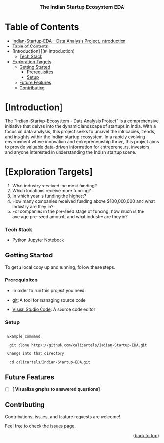 

<a name="readme-top"></a>


<div align="center">
  <br/>

  <h3><b>The Indian Startup Ecosystem EDA</b></h3>

</div>


#  Table of Contents

- [Indian-Startup-EDA - Data Analysis Project, Introduction](#indian-startup-ecosystem---data-analysis-project)
- [Table of Contents](#-table-of-contents)
- [Introduction] ](#-Introduction)
    - [Tech Stack ](#tech-stack-)
- [Exploration Targets](#-Questions)
  - [Getting Started ](#-getting-started-)
    - [Prerequisites](#prerequisites)
    - [Setup](#setup)
  - [ Future Features ](#-future-features-)
  - [Contributing ](#-contributing-)

#  [Introduction] <a name="about-project"></a>
The "Indian-Startup-Ecosystem - Data Analysis Project" is a comprehensive initiative that delves into the dynamic landscape of startups in India. With a focus on data analysis, this project seeks to unravel the intricacies, trends, and insights within the Indian startup ecosystem. In a rapidly evolving environment where innovation and entrepreneurship thrive, this project aims to provide valuable data-driven information for entrepreneurs, investors, and anyone interested in understanding the Indian startup scene.

# [Exploration Targets] <a name = "questions"></a>


1. What industry received the most funding?
2. Which locations receive more funding?
3. In which year is funding the highest?
4. How many companies received funding above $100,000,000 and what industry are they in?
5. For companies in the pre-seed stage of funding, how much is the average pre-seed amount, and what industry are they in?

### Tech Stack <a name="tech-stack"></a>
 - Python Jupyter Notebook


##  Getting Started <a name="getting-started"></a>

To get a local copy up and running, follow these steps.

### Prerequisites

- In order to run this project you need:

- [git](https://git-scm.com/downloads): A tool for managing source code
- [Visual Studio Code](https://code.visualstudio.com/): A source code editor

### Setup

```Clone this repository to your desired folder:

 Example command:
 
  git clone https://github.com/calicartels/Indian-Startup-EDA.git
 
 Change into that directory

  cd calicartels/Indian-Startup-EDA.git
```


##  Future Features <a name="future-features"></a>

- [ ] **[ Visualize graphs to answered questions]**



##  Contributing <a name="contributing"></a>

Contributions, issues, and feature requests are welcome!

Feel free to check the [issues page](../../issues/).

<p align="right">(<a href="#readme-top">back to top</a>)</p>
